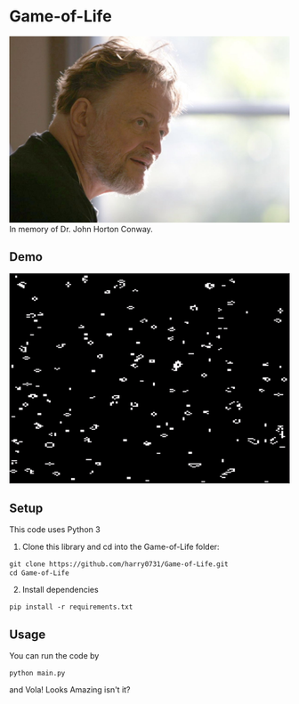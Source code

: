 # Game-of-Life  
![alt Dr.Conway](assets/John_Conway.jpg?raw=true "Dr.Conway")  
In memory of Dr. John Horton Conway.

## Demo   
![alt Demo](assets/Demo.gif?raw=true  "Demo")  
  
## Setup  
This code uses Python 3  
1. Clone this library and cd into the Game-of-Life folder:  
```  
git clone https://github.com/harry0731/Game-of-Life.git
cd Game-of-Life
```
2. Install dependencies  
```  
pip install -r requirements.txt
```  

## Usage  
You can run the code by  
```  
python main.py
```  

and Vola! Looks Amazing isn't it?

